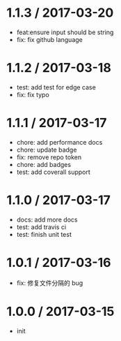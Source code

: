 
1.1.3 / 2017-03-20
==================

  * feat:ensure input should be string
  * fix: fix github language

1.1.2 / 2017-03-18
==================

  * test: add test for edge case
  * fix: fix typo

1.1.1 / 2017-03-17
==================

  * chore: add performance docs
  * chore: update badge
  * fix: remove repo token
  * chore: add badges
  * test: add coverall support

1.1.0 / 2017-03-17
==================

  * docs: add more docs
  * test: add travis ci
  * test: finish unit test

1.0.1 / 2017-03-16
==================

  * fix: 修复文件分隔的 bug

1.0.0 / 2017-03-15
==================

  * init

